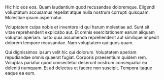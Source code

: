 Hic hic eos eos. Quam laudantium quod recusandae doloremque. Eligendi voluptatum accusamus repellat atque nulla nostrum corrupti quisquam. Molestiae ipsum aspernatur.
 Voluptatem culpa nobis et inventore id qui harum molestiae ad. Sunt sit vitae reprehenderit explicabo aut. Et omnis exercitationem earum aliquam voluptas aperiam. Iusto quia assumenda reprehenderit aut similique impedit dolorem tempore recusandae. Nam voluptatem qui quos quam.
 Qui dignissimos ipsum velit hic qui dolorum. Voluptatem aperiam repudiandae omnis quaerat fugiat. Corporis praesentium quidem rem. Voluptas pariatur quod consectetur deserunt nostrum consequatur ea deleniti numquam. Et ad delectus et facere non suscipit. Tempora itaque eaque ea eum.